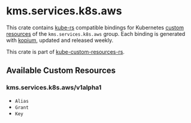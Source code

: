 <!--
SPDX-FileCopyrightText: The kube-custom-resources-rs Authors
SPDX-License-Identifier: 0BSD
 -->

# kms.services.k8s.aws

This crate contains [kube-rs](https://kube.rs/) compatible bindings for Kubernetes [custom resources](https://kubernetes.io/docs/tasks/extend-kubernetes/custom-resources/custom-resource-definitions/) of the `kms.services.k8s.aws` group. Each binding is generated with [kopium](https://github.com/kube-rs/kopium), updated and released weekly.

This crate is part of [kube-custom-resources-rs](https://github.com/metio/kube-custom-resources-rs).

## Available Custom Resources

### kms.services.k8s.aws/v1alpha1
- `Alias`
- `Grant`
- `Key`
